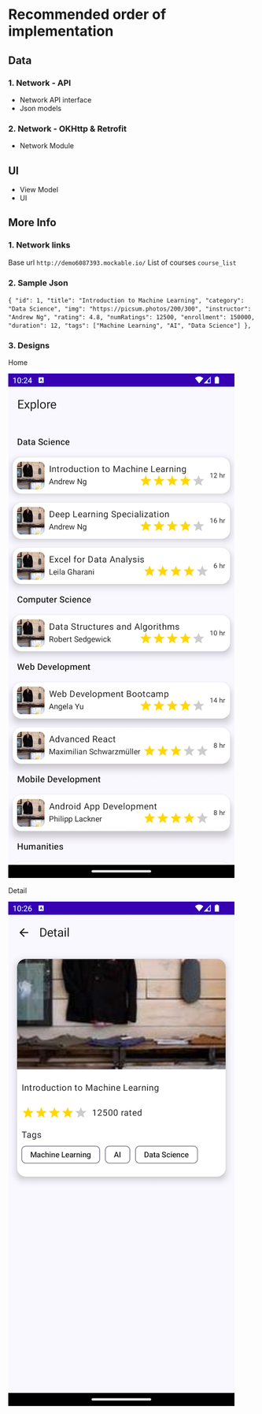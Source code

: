 # Recommended order of implementation

## Data

### 1. Network - API
- Network API interface
- Json models

### 2. Network - OKHttp & Retrofit
- Network Module


## UI
- View Model
- UI

## More Info

### 1. Network links
Base url
``
http://demo6087393.mockable.io/
``
List of courses
``
course_list
``

### 2. Sample Json
``
{
  "id": 1,
  "title": "Introduction to Machine Learning",
  "category": "Data Science",
  "img": "https://picsum.photos/200/300",
  "instructor": "Andrew Ng",
  "rating": 4.8,
  "numRatings": 12500,
  "enrollment": 150000,
  "duration": 12,
  "tags": ["Machine Learning", "AI", "Data Science"]
},
``

### 3. Designs
Home

![Home Screen](home_screen.png)

Detail

![Detail Screen](detail_screen.png)
